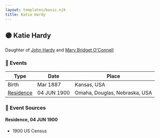 ```yaml
---
layout: templates/basic.njk
title: Katie Hardy
---
```

## 🟣 Katie Hardy

Daughter of [John Hardy](/people/5/56182816) and [Mary Bridget O'Connell](/people/4/47047024)

### 📆 Events

Type | Date | Place
------ | ------ | ------
Birth | Mar 1887 | Kansas, USA
[Residence](#event-0bae783a-faeb-485c-94dd-0204379c0d8e) | 04 JUN 1900 | Omaha, Douglas, Nebraska, USA

### 📰 Event Sources

#### <a id="event-0bae783a-faeb-485c-94dd-0204379c0d8e"></a> Residence, 04 JUN 1900
* 1900 US Census
